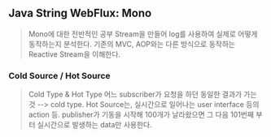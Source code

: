 ## Java String WebFlux: Mono

> Mono에 대한 전반적인 공부
> Stream을 만들어 log를 사용하여 실제로 어떻게 동작하는지 분석한다.
> 기존의 MVC, AOP와는 다른 방식으로 동작하는 Reactive Stream을 이해한다.

### Cold Source / Hot Source
> Cold Type & Hot Type
> 어느 subscriber가 요청을 하던 동일한 결과가 가는 것 --> cold type.
> Hot Source는, 실시간으로 일어나는 user interface 등의 action 등. publisher가 기동을 시작해 100개가 날라왔으면 그 다음 101번째 부터 실시간으로 발생하는 data만 사용한다.
